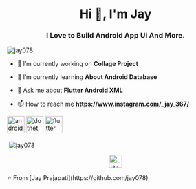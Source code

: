 <h1 align="center">Hi 👋, I'm Jay</h1>
<h3 align="center">I Love to Build Android App Ui And More.</h3>

<p align="left"> <img src="https://komarev.com/ghpvc/?username=jay078" alt="jay078" /> </p>

- 🔭 I’m currently working on **Collage Project**

- 🌱 I’m currently learning **About Android Database**

- 💬 Ask me about **Flutter Android XML**

- 📫 How to reach me **https://www.instagram.com/_jay_367/**

<p align="left"><img src="https://devicons.github.io/devicon/devicon.git/icons/android/android-original-wordmark.svg" alt="android" width="40" height="40"/> <img src="https://devicons.github.io/devicon/devicon.git/icons/dot-net/dot-net-original-wordmark.svg" alt="dotnet" width="40" height="40"/> <img src="https://www.vectorlogo.zone/logos/flutterio/flutterio-icon.svg" alt="flutter" width="40" height="40"/></p>


<p>&nbsp;<img align="center" src="https://github-readme-stats.vercel.app/api?username=jay078&show_icons=true" alt="jay078" /></p>

<p align="center">
<a href="https://instagram.com/_jay_367" target="blank"><img align="center" src="https://cdn.jsdelivr.net/npm/simple-icons@3.0.1/icons/instagram.svg" alt="_jay_367" height="30" width="30" /></a>
</p>
⭐️ From [Jay Prajapati](https://github.com/jay078)
